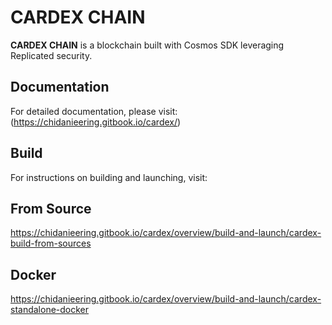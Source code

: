 # CARDEX CHAIN
**CARDEX CHAIN** is a blockchain built with Cosmos SDK leveraging Replicated security. 

## Documentation

For detailed documentation, please visit: (https://chidanieering.gitbook.io/cardex/)

## Build

For instructions on building and launching, visit: 

## From Source 
https://chidanieering.gitbook.io/cardex/overview/build-and-launch/cardex-build-from-sources

## Docker
https://chidanieering.gitbook.io/cardex/overview/build-and-launch/cardex-standalone-docker
